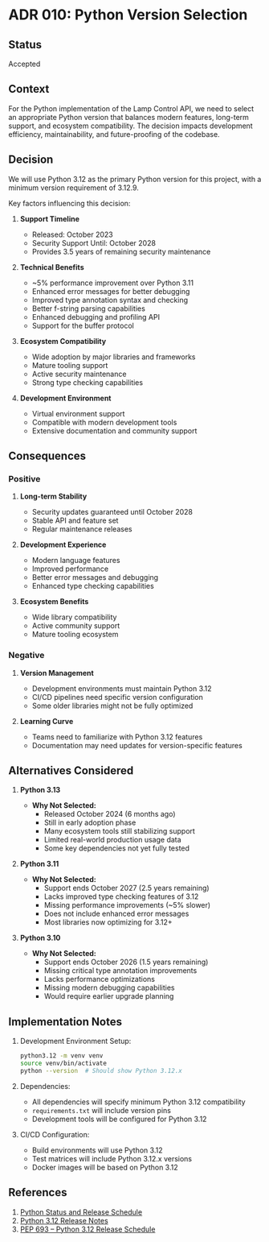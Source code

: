 # ADR 010: Python Version Selection

## Status

Accepted

## Context

For the Python implementation of the Lamp Control API, we need to select an appropriate Python version that balances modern features, long-term support, and ecosystem compatibility. The decision impacts development efficiency, maintainability, and future-proofing of the codebase.

## Decision

We will use Python 3.12 as the primary Python version for this project, with a minimum version requirement of 3.12.9.

Key factors influencing this decision:

1. **Support Timeline**
   - Released: October 2023
   - Security Support Until: October 2028
   - Provides 3.5 years of remaining security maintenance

2. **Technical Benefits**
   - ~5% performance improvement over Python 3.11
   - Enhanced error messages for better debugging
   - Improved type annotation syntax and checking
   - Better f-string parsing capabilities
   - Enhanced debugging and profiling API
   - Support for the buffer protocol

3. **Ecosystem Compatibility**
   - Wide adoption by major libraries and frameworks
   - Mature tooling support
   - Active security maintenance
   - Strong type checking capabilities

4. **Development Environment**
   - Virtual environment support
   - Compatible with modern development tools
   - Extensive documentation and community support

## Consequences

### Positive

1. **Long-term Stability**
   - Security updates guaranteed until October 2028
   - Stable API and feature set
   - Regular maintenance releases

2. **Development Experience**
   - Modern language features
   - Improved performance
   - Better error messages and debugging
   - Enhanced type checking capabilities

3. **Ecosystem Benefits**
   - Wide library compatibility
   - Active community support
   - Mature tooling ecosystem

### Negative

1. **Version Management**
   - Development environments must maintain Python 3.12
   - CI/CD pipelines need specific version configuration
   - Some older libraries might not be fully optimized

2. **Learning Curve**
   - Teams need to familiarize with Python 3.12 features
   - Documentation may need updates for version-specific features

## Alternatives Considered

1. **Python 3.13**
   - **Why Not Selected:**
     - Released October 2024 (6 months ago)
     - Still in early adoption phase
     - Many ecosystem tools still stabilizing support
     - Limited real-world production usage data
     - Some key dependencies not yet fully tested

2. **Python 3.11**
   - **Why Not Selected:**
     - Support ends October 2027 (2.5 years remaining)
     - Lacks improved type checking features of 3.12
     - Missing performance improvements (~5% slower)
     - Does not include enhanced error messages
     - Most libraries now optimizing for 3.12+

3. **Python 3.10**
   - **Why Not Selected:**
     - Support ends October 2026 (1.5 years remaining)
     - Missing critical type annotation improvements
     - Lacks performance optimizations
     - Missing modern debugging capabilities
     - Would require earlier upgrade planning

## Implementation Notes

1. Development Environment Setup:
   ```bash
   python3.12 -m venv venv
   source venv/bin/activate
   python --version  # Should show Python 3.12.x
   ```

2. Dependencies:
   - All dependencies will specify minimum Python 3.12 compatibility
   - `requirements.txt` will include version pins
   - Development tools will be configured for Python 3.12

3. CI/CD Configuration:
   - Build environments will use Python 3.12
   - Test matrices will include Python 3.12.x versions
   - Docker images will be based on Python 3.12

## References

1. [Python Status and Release Schedule](https://devguide.python.org/versions/)
2. [Python 3.12 Release Notes](https://docs.python.org/3.12/whatsnew/3.12.html)
3. [PEP 693 – Python 3.12 Release Schedule](https://peps.python.org/pep-0693/) 